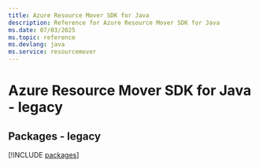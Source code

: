 ```yaml
---
title: Azure Resource Mover SDK for Java
description: Reference for Azure Resource Mover SDK for Java
ms.date: 07/03/2025
ms.topic: reference
ms.devlang: java
ms.service: resourcemover
---
```

# Azure Resource Mover SDK for Java - legacy
## Packages - legacy
[!INCLUDE [packages](resource-mover-index.md)]